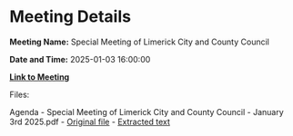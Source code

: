 # Meeting Details

**Meeting Name:** Special Meeting of Limerick City and County Council

**Date and Time:** 2025-01-03 16:00:00

**[Link to Meeting](https://www.limerick.ie/council/whats-on/special-meeting-of-limerick-city-and-county-council-17)**

Files: 

Agenda - Special Meeting of Limerick City and County Council - January 3rd 2025.pdf - [Original file](https://www.limerick.ie/sites/default/files/media/documents/2025-01/agenda-special-meeting-03.01.2025.pdf) - [Extracted text](./Agenda%20-%20Special%20Meeting%20of%20Limerick%20City%20and%20County%20Council%20-%20January%203rd%202025.md)

